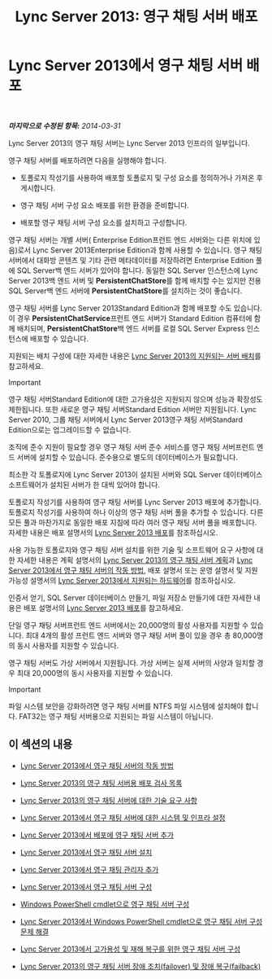 ﻿---
title: 'Lync Server 2013: 영구 채팅 서버 배포'
TOCTitle: 영구 채팅 서버 배포
ms:assetid: e3b930fb-6855-47f0-b6b3-7dfae386540d
ms:mtpsurl: https://technet.microsoft.com/ko-kr/library/JJ205357(v=OCS.15)
ms:contentKeyID: 49305316
ms.date: 08/10/2015
mtps_version: v=OCS.15
ms.translationtype: HT
---

# Lync Server 2013에서 영구 채팅 서버 배포

 

_**마지막으로 수정된 항목:** 2014-03-31_

Lync Server 2013의 영구 채팅 서버는 Lync Server 2013 인프라의 일부입니다.

영구 채팅 서버를 배포하려면 다음을 실행해야 합니다.

  - 토폴로지 작성기를 사용하여 배포할 토폴로지 및 구성 요소를 정의하거나 가져온 후 게시합니다.

  - 영구 채팅 서버 구성 요소 배포를 위한 환경을 준비합니다.

  - 배포할 영구 채팅 서버 구성 요소를 설치하고 구성합니다.

영구 채팅 서버는 개별 서버( Enterprise Edition프런트 엔드 서버와는 다른 위치에 있음)로서 Lync Server 2013Enterprise Edition과 함께 사용할 수 있습니다. 영구 채팅 서버에서 대화방 콘텐츠 및 기타 관련 메타데이터를 저장하려면 Enterprise Edition 풀에 SQL Server백 엔드 서버가 있어야 합니다. 동일한 SQL Server 인스턴스에 Lync Server 2013백 엔드 서버 및 **PersistentChatStore**를 함께 배치할 수는 있지만 전용 SQL Server백 엔드 서버에 **PersistentChatStore**를 설치하는 것이 좋습니다.

영구 채팅 서버를 Lync Server 2013Standard Edition과 함께 배포할 수도 있습니다. 이 경우 **PersistentChatService**프런트 엔드 서버가 Standard Edition 컴퓨터에 함께 배치되며, **PersistentChatStore**백 엔드 서버를 로컬 SQL Server Express 인스턴스에 배포할 수 있습니다.

지원되는 배치 구성에 대한 자세한 내용은 [Lync Server 2013의 지원되는 서버 배치](lync-server-2013-supported-server-collocation.md)를 참고하세요.


> [!IMPORTANT]
> 영구 채팅 서버Standard Edition에 대한 고가용성은 지원되지 않으며 성능과 확장성도 제한됩니다. 또한 새로운 영구 채팅 서버Standard Edition 서버만 지원됩니다. Lync Server 2010, 그룹 채팅 서버에서 Lync Server 2013영구 채팅 서버Standard Edition으로는 업그레이드할 수 없습니다.



조직에 준수 지원이 필요할 경우 영구 채팅 서버 준수 서비스를 영구 채팅 서버프런트 엔드 서버에 설치할 수 있습니다. 준수용으로 별도의 데이터베이스가 필요합니다.

최소한 각 토폴로지에 Lync Server 2013이 설치된 서버와 SQL Server 데이터베이스 소프트웨어가 설치된 서버가 한 대씩 있어야 합니다.

토폴로지 작성기를 사용하여 영구 채팅 서버를 Lync Server 2013 배포에 추가합니다. 토폴로지 작성기를 사용하여 하나 이상의 영구 채팅 서버 풀을 추가할 수 있습니다. 다른 모든 풀과 마찬가지로 동일한 배포 지침에 따라 여러 영구 채팅 서버 풀을 배포합니다. 자세한 내용은 배포 설명서의 [Lync Server 2013 배포](lync-server-2013-deploying-lync-server.md)를 참조하십시오.

사용 가능한 토폴로지와 영구 채팅 서버 설치를 위한 기술 및 소프트웨어 요구 사항에 대한 자세한 내용은 계획 설명서의 [Lync Server 2013의 영구 채팅 서버 계획](lync-server-2013-planning-for-persistent-chat-server.md)과 [Lync Server 2013에서 영구 채팅 서버의 작동 방법](lync-server-2013-how-persistent-chat-server-works.md), 배포 설명서 또는 운영 설명서 및 지원 가능성 설명서의 [Lync Server 2013에서 지원되는 하드웨어](lync-server-2013-supported-hardware.md)를 참조하십시오.

인증서 얻기, SQL Server 데이터베이스 만들기, 파일 저장소 만들기에 대한 자세한 내용은 배포 설명서의 [Lync Server 2013 배포](lync-server-2013-deploying-lync-server.md)를 참고하세요.

단일 영구 채팅 서버프런트 엔드 서버에서는 20,000명의 활성 사용자를 지원할 수 있습니다. 최대 4개의 활성 프런트 엔드 서버와 영구 채팅 서버 풀이 있을 경우 총 80,000명의 동시 사용자를 지원할 수 있습니다.

영구 채팅 서버도 가상 서버에서 지원됩니다. 가상 서버는 실제 서버의 사양과 일치할 경우 최대 20,000명의 동시 사용자를 지원할 수 있습니다.


> [!IMPORTANT]
> 파일 시스템 보안을 강화하려면 영구 채팅 서버를 NTFS 파일 시스템에 설치해야 합니다. FAT32는 영구 채팅 서버용으로 지원되는 파일 시스템이 아닙니다.



## 이 섹션의 내용

  - [Lync Server 2013에서 영구 채팅 서버의 작동 방법](lync-server-2013-how-persistent-chat-server-works.md)

  - [Lync Server 2013의 영구 채팅 서버용 배포 검사 목록](lync-server-2013-deployment-checklist-for-persistent-chat-server.md)

  - [Lync Server 2013의 영구 채팅 서버에 대한 기술 요구 사항](lync-server-2013-technical-requirements-for-persistent-chat-server.md)

  - [Lync Server 2013에서 영구 채팅 서버에 대한 시스템 및 인프라 설정](lync-server-2013-setting-up-systems-and-infrastructure-for-persistent-chat-server.md)

  - [Lync Server 2013에서 배포에 영구 채팅 서버 추가](lync-server-2013-adding-persistent-chat-server-to-your-deployment.md)

  - [Lync Server 2013에서 영구 채팅 서버 설치](lync-server-2013-installing-persistent-chat-server.md)

  - [Lync Server 2013에서 영구 채팅 관리자 추가](lync-server-2013-adding-a-persistent-chat-administrator.md)

  - [Lync Server 2013에서 영구 채팅 서버 구성](lync-server-2013-configuring-persistent-chat-server.md)

  - [Windows PowerShell cmdlet으로 영구 채팅 서버 구성](configuring-persistent-chat-server-by-using-windows-powershell-cmdlets.md)

  - [Lync Server 2013에서 Windows PowerShell cmdlet으로 영구 채팅 서버 구성 문제 해결](lync-server-2013-troubleshooting-persistent-chat-server-configuration-using-windows-powershell-cmdlets.md)

  - [Lync Server 2013에서 고가용성 및 재해 복구를 위한 영구 채팅 서버 구성](lync-server-2013-configuring-persistent-chat-server-for-high-availability-and-disaster-recovery.md)

  - [Lync Server 2013의 영구 채팅 서버 장애 조치(failover) 및 장애 복구(failback)](lync-server-2013-failing-over-and-failing-back-persistent-chat-server.md)

